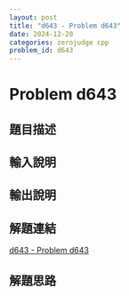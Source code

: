```yaml
---
layout: post
title: "d643 - Problem d643"
date: 2024-12-20
categories: zerojudge cpp
problem_id: d643
---
```


# Problem d643

## 題目描述



## 輸入說明



## 輸出說明



## 解題連結

[d643 - Problem d643](https://zerojudge.tw/ShowProblem?problemid=d643)

## 解題思路

